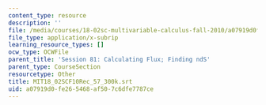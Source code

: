 ```yaml
---
content_type: resource
description: ''
file: /media/courses/18-02sc-multivariable-calculus-fall-2010/a07919d0fe265468af507c6dfe7787ce_MIT18_02SCF10Rec_57_300k.vtt
file_type: application/x-subrip
learning_resource_types: []
ocw_type: OCWFile
parent_title: 'Session 81: Calculating Flux; Finding ndS'
parent_type: CourseSection
resourcetype: Other
title: MIT18_02SCF10Rec_57_300k.srt
uid: a07919d0-fe26-5468-af50-7c6dfe7787ce
---
```

